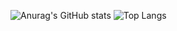 ![Anurag's GitHub stats](https://github-readme-stats.vercel.app/api?username=Originallityy&show_icons=true&theme=transparent)
![Top Langs](https://github-readme-stats.vercel.app/api/top-langs/?username=anuraghazra&layout=compact%langs_count=10)

<!--
**Originallityy/Originallityy** is a ✨ _special_ ✨ repository because its `README.md` (this file) appears on your GitHub profile.

Here are some ideas to get you started:

- 🔭 I’m currently working on ...
- 🌱 I’m currently learning ...
- 👯 I’m looking to collaborate on ...
- 🤔 I’m looking for help with ...
- 💬 Ask me about ...
- 📫 How to reach me: ...
- 😄 Pronouns: ...
- ⚡ Fun fact: ...
-->
